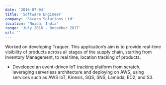 ```yaml
---
date: '2016-07-04'
title: 'Software Engineer'
company: 'Seraro Solutions Ltd'
location: 'Noida, India'
range: 'July 2016 - December 2017'
url: ''
---
```


Worked on developing Traquer. This application’s aim is to provide real-time visibility of products across all stages of the supply chain, starting from Inventory Management, to real time, location tracking of products.

- Developed an event-driven IoT tracking platform from scratch, leveraging serverless architecture and deploying on AWS, using services such as  AWS IoT, Kinesis, SQS, SNS, Lambda, EC2, and S3.
